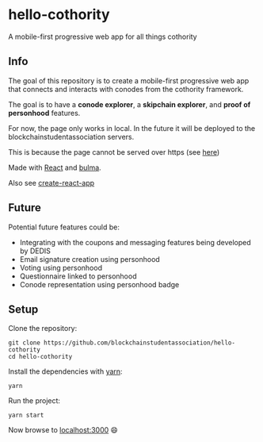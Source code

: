 # hello-cothority
A mobile-first progressive web app for all things cothority

## Info

The goal of this repository is to create a mobile-first progressive web app that connects and interacts with conodes from the cothority framework.

The goal is to have a **conode explorer**, a **skipchain explorer**, and **proof of personhood** features.

For now, the page only works in local. In the future it will be deployed to the blockchainstudentassociation servers.

This is because the page cannot be served over https (see [here](https://github.com/dedis/cothority/issues/1486))

Made with [React](https://reactjs.org/) and [bulma](https://bulma.io/).

Also see [create-react-app](https://github.com/facebook/create-react-app/blob/master/packages/react-scripts/template/README.md)

## Future

Potential future features could be:
- Integrating with the coupons and messaging features being developed by DEDIS
- Email signature creation using personhood
- Voting using personhood
- Questionnaire linked to personhood
- Conode representation using personhood badge

## Setup

Clone the repository:

```
git clone https://github.com/blockchainstudentassociation/hello-cothority
cd hello-cothority
```

Install the dependencies with [yarn](https://yarnpkg.com/en/):

```
yarn
```

Run the project:

```
yarn start
```

Now browse to [localhost:3000](http://localhost:3000/) :smile:

